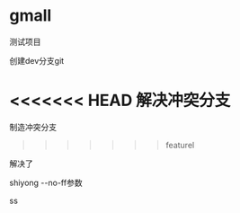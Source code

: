 # gmall
测试项目

创建dev分支git


<<<<<<< HEAD
解决冲突分支
=======
制造冲突分支
>>>>>>> featurel

解决了


shiyong --no-ff参数

ss